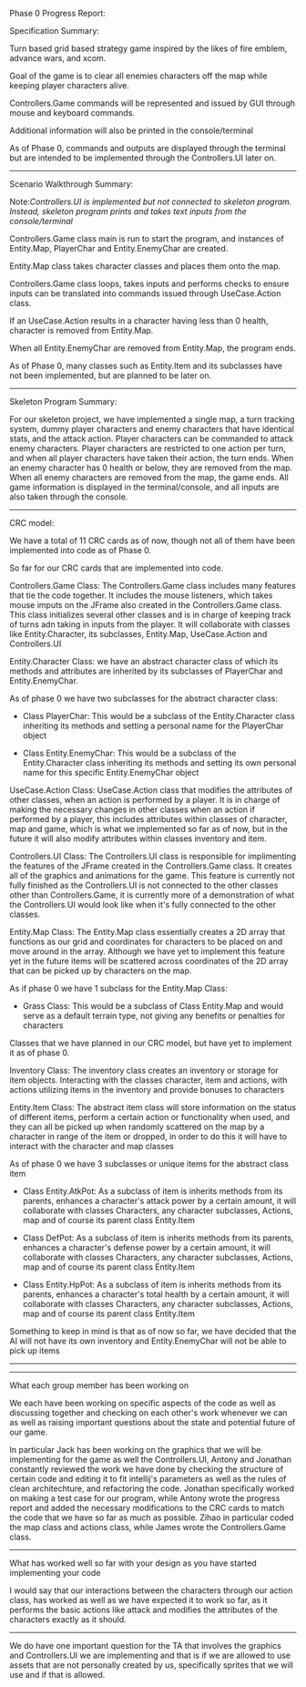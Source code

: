 Phase 0 Progress Report:

Specification Summary:

Turn based grid based strategy game inspired by the likes of fire emblem, advance wars, and xcom.

Goal of the game is to clear all enemies characters off the map while keeping player characters alive.

Controllers.Game commands will be represented and issued by GUI through mouse and keyboard commands.

Additional information will also be printed in the console/terminal

As of Phase 0, commands and outputs are displayed through the terminal 
but are intended to be implemented through the Controllers.UI later on.

-------------------------------------------------------------------------------------

Scenario Walkthrough Summary:

Note:*Controllers.UI is implemented but not connected to skeleton program. Instead, skeleton program prints and takes text inputs from the console/terminal*

Controllers.Game class main is run to start the program, and instances of Entity.Map, PlayerChar and Entity.EnemyChar are created.

Entity.Map class takes character classes and places them onto the map.

Controllers.Game class loops, takes inputs and performs checks to ensure inputs can be translated into commands issued through UseCase.Action class.

If an UseCase.Action results in a character having less than 0 health, character is removed from Entity.Map.

When all Entity.EnemyChar are removed from Entity.Map, the program ends.

As of Phase 0, many classes such as Entity.Item and its subclasses have not been implemented, but are planned to be 
later on.

----------------------------------------------------------------------------------------------------

Skeleton Program Summary:

For our skeleton project, we have implemented a single map, a turn tracking system, dummy player characters and enemy characters
that have identical stats, and the attack action. Player characters can be commanded to attack enemy characters. Player
characters are restricted to one action per turn, and when all player characters have taken their action,
the turn ends. When an enemy character has 0 health or below, they are removed from the map.
When all enemy characters are removed from the map, the game ends. All game information is displayed in the terminal/console, 
and all inputs are also taken through the console.


----------------------------------------------------------------

CRC model:

We have a total of 11 CRC cards as of now, though not all of them have been implemented into code as of Phase 0.

So far for our CRC cards that are implemented into code.

Controllers.Game Class: The Controllers.Game class includes many features that tie the code together. It includes the mouse listeners, which takes mouse imputs on the JFrame also created in the Controllers.Game class.
This class initializes several other classes and is in charge of keeping track of turns adn taking in inputs from the player. It will collaborate with
classes like Entity.Character, its subclasses, Entity.Map, UseCase.Action and Controllers.UI

Entity.Character Class: we have an abstract character class of which its methods and
attributes are inherited by its subclasses of PlayerChar and Entity.EnemyChar.

As of phase 0 we have two subclasses for the abstract character class:

- Class PlayerChar: This would be a subclass of the Entity.Character class inheriting its methods and setting
  a personal name for the PlayerChar object

- Class Entity.EnemyChar: This would be a subclass of the Entity.Character class inheriting its methods and setting
  its own personal name for this specific Entity.EnemyChar object

UseCase.Action Class: UseCase.Action class that modifies the attributes of other classes, when an action is performed by a player. It is in charge
of making the necessary changes in other classes when an action if performed by a player, this includes
attributes within classes of character, map and game, which is what we implemented so far as of now, but
in the future it will also modify attributes within classes inventory and item.

Controllers.UI Class: The Controllers.UI class is responsible for implimenting the features of the JFrame created in the Controllers.Game class. It creates all of the 
graphics and animations for the game. This feature is currently not fully finished as the Controllers.UI is not connected to the other classes
other than Controllers.Game, it is currently more of a demonstration of what the Controllers.UI would look like when it's fully connected to the other classes.

Entity.Map Class: The Entity.Map class essentially creates a 2D array that functions as our grid and coordinates for
characters to be placed on and move around in the array. Although we have yet to implement this feature yet
in the future items will be scattered across coordinates of the 2D array that can be picked up by characters
on the map.

As if phase 0 we have 1 subclass for the Entity.Map Class:

- Grass Class: This would be a subclass of Class Entity.Map and would serve as a default terrain type, not
  giving any benefits or penalties for characters

Classes that we have planned in our CRC model, but have yet to implement it as of phase 0.

Inventory Class: The inventory class creates an inventory or storage for item objects. Interacting
with the classes character, item and actions, with actions utilizing items in the inventory and
provide bonuses to characters

Entity.Item Class: The abstract item class will store information on the status of different items, perform
a certain action or functionality when used, and they can all be picked up when randomly scattered
on the map by a character in range of the item or dropped, in order to do this it will have to interact
with the character and map classes

As of phase 0 we have 3 subclasses or unique items for the abstract class item

- Class Entity.AtkPot: As a subclass of item is inherits methods from its parents, enhances a character's
  attack power by a certain amount, it will collaborate with classes Characters, any character subclasses,
  Actions, map and of course its parent class Entity.Item

- Class DefPot: As a subclass of item is inherits methods from its parents, enhances a character's
  defense power by a certain amount, it will collaborate with classes Characters, any character subclasses,
  Actions, map and of course its parent class Entity.Item

- Class Entity.HpPot: As a subclass of item is inherits methods from its parents, enhances a character's
  total health by a certain amount, it will collaborate with classes Characters, any character subclasses,
  Actions, map and of course its parent class Entity.Item

Something to keep in mind is that as of now so far, we have decided that the AI will not have its
own inventory and Entity.EnemyChar will not be able to pick up items

----------------------------------------------------------------



----------------------------------------------------------------

What each group member has been working on

We each have been working on specific aspects of the code as well as discussing together
and checking on each other's work whenever we can as well as raising important questions
about the state and potential future of our game.

In particular Jack has been working on the graphics that we will be implementing for
the game as well the Controllers.UI, Antony and Jonathan constantly reviewed the work we have done by
checking the structure of certain code and editing it to fit intellij's parameters as well
as the rules of clean architechture, and refactoring the code. Jonathan specifically
worked on making a test case for our program, while Antony wrote the progress report and
added the necessary modifications to the CRC cards to match the code that we have so far
as much as possible. Zihao in particular coded the map class and actions class, while James
wrote the Controllers.Game class.

----------------------------------------------------------------

What has worked well so far with your design as you have started implementing your code

I would say that our interactions between the characters through our action class, has worked
as well as we have expected it to work so far, as it performs the basic actions like attack
and modifies the attributes of the characters exactly as it should.

-----------------------------------------------------------------

We do have one important question for the TA that involves the graphics and Controllers.UI we are implementing
and that is if we are allowed to use assets that are not personally created by us,
specifically sprites that we will use and if that is allowed.
